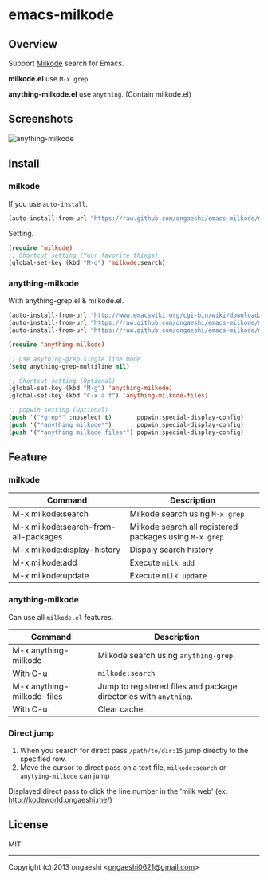emacs-milkode
=================

Overview
------------

Support [Milkode](http://milkode.ongaeshi.me/wiki/Main_Page) search for Emacs.

**milkode.el** use `M-x grep`.

**anything-milkode.el** use `anything`. (Contain milkode.el)

Screenshots
------------

![anything-milkode](http://cdn-ak.f.st-hatena.com/images/fotolife/t/tuto0621/20130128/20130128022714_original.jpg?1359307643)

Install
------------

### milkode

If you use `auto-install`.

```emacs-lisp:install.el
(auto-install-from-url "https://raw.github.com/ongaeshi/emacs-milkode/master/milkode.el")
```

Setting.

```emacs-lisp:~/.emacs.d/init.el
(require 'milkode)
;; Shortcut setting (Your favorite things)
(global-set-key (kbd "M-g") 'milkode:search)
```

### anything-milkode

With anything-grep.el & milkode.el.

```emacs-lisp:install.el
(auto-install-from-url "http://www.emacswiki.org/cgi-bin/wiki/download/anything-grep.el")
(auto-install-from-url "https://raw.github.com/ongaeshi/emacs-milkode/master/milkode.el")
(auto-install-from-url "https://raw.github.com/ongaeshi/emacs-milkode/master/anything-milkode.el")
```

```emacs-lisp:emacs-lisp:~/.emacs.d/init.el
(require 'anything-milkode)

;; Use anything-grep single line mode
(setq anything-grep-multiline nil)                

;; Shortcut setting (Optional)
(global-set-key (kbd "M-g") 'anything-milkode)
(global-set-key (kbd "C-x a f") 'anything-milkode-files)

;; popwin setting (Optional)
(push '("*grep*" :noselect t)       popwin:special-display-config)
(push '("*anything milkode*")       popwin:special-display-config)
(push '("*anything milkode files*") popwin:special-display-config)
```

Feature
------------

### milkode

Command                              | Description
------------------------------------ | -------------------------------------
M-x milkode:search                   | Milkode search using `M-x grep`
M-x milkode:search-from-all-packages | Milkode search all registered packages using `M-x grep`
M-x milkode:display-history          | Dispaly search history
M-x milkode:add                      | Execute `milk add`
M-x milkode:update                   | Execute `milk update`

### anything-milkode

Can use all `milkode.el` features.

Command                        | Description
------------------------------ | -------------------------------------
M-x anything-milkode           | Milkode search using `anything-grep`.
With C-u                       | `milkode:search`
M-x anything-milkode-files     | Jump to registered files and package directories with `anything`.
With C-u                       | Clear cache.

### Direct jump

1. When you search for direct pass `/path/to/dir:15` jump directly to the specified row.
1. Move the cursor to direct pass on a text file, `milkode:search` or `anytying-milkode` can jump

Displayed direct pass to click the line number in the 'milk web' (ex. http://kodeworld.ongaeshi.me/)

License
------------

MIT 

----
Copyright (c) 2013 ongaeshi <<ongaeshi0621@gmail.com>>

